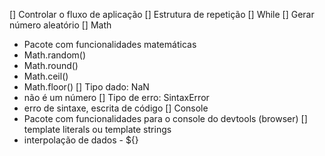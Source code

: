

[] Controlar o fluxo de aplicação
[] Estrutura de repetição
  [] While
[] Gerar número aleatório
[] Math
  - Pacote com funcionalidades matemáticas
  - Math.random()
  - Math.round()
  - Math.ceil()
  - Math.floor()
[] Tipo dado: NaN
  - não é um número
[] Tipo de erro: SintaxError
  - erro de sintaxe, escrita de código
[] Console
  - Pacote com funcionalidades para o console do devtools (browser)
[] template literals ou template strings
  - interpolação de dados -  ${}